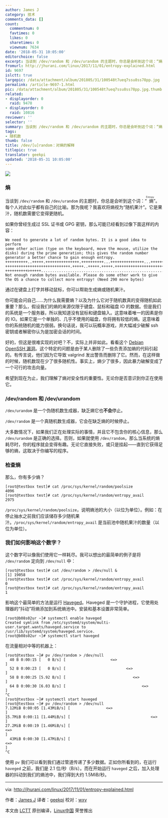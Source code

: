 ```yaml
---
author: James J
category: 技术
comments_data: []
count:
  commentnum: 0
  favtimes: 0
  likes: 0
  sharetimes: 0
  viewnum: 7634
date: '2018-05-31 10:05:00'
editorchoice: false
excerpt: 当谈到 /dev/random 和 /dev/urandom 的主题时，你总是会听到这个词：“熵（Entropy）”。
fromurl: http://jhurani.com/linux/2017/11/01/entropy-explained.html
id: 9697
islctt: true
largepic: /data/attachment/album/201805/31/100548t7ueq7ssu8ss78pp.jpg
permalink: /article-9697-1.html
pic: /data/attachment/album/201805/31/100548t7ueq7ssu8ss78pp.jpg.thumb.jpg
related:
- displayorder: 0
  raid: 9478
- displayorder: 0
  raid: 10816
reviewer: ''
selector: ''
summary: 当谈到 /dev/random 和 /dev/urandom 的主题时，你总是会听到这个词：“熵（Entropy）”。
tags:
- 随机数
thumb: false
title: /dev/[u]random：对熵的解释
titlepic: true
translator: geekpi
updated: '2018-05-31 10:05:00'
---
```


![](/data/attachment/album/201805/31/100548t7ueq7ssu8ss78pp.jpg)


### 熵


当谈到 `/dev/random` 和 `/dev/urandom` 的主题时，你总是会听到这个词：“<ruby> 熵 <rt>  Entropy </rt></ruby>”。每个人对此似乎都有自己的比喻。那为我呢？我喜欢将熵视为“随机果汁”。它是果汁，随机数需要它变得更随机。


如果你曾经生成过 SSL 证书或 GPG 密钥，那么可能已经看到过像下面这样的内容：



```
We need to generate a lot of random bytes. It is a good idea to perform
some other action (type on the keyboard, move the mouse, utilize the
disks) during the prime generation; this gives the random number
generator a better chance to gain enough entropy.
++++++++++..+++++.+++++++++++++++.++++++++++...+++++++++++++++...++++++
+++++++++++++++++++++++++++++.+++++..+++++.+++++.+++++++++++++++++++++++++>.
++++++++++>+++++...........................................................+++++
Not enough random bytes available. Please do some other work to give
the OS a chance to collect more entropy! (Need 290 more bytes)

```

通过在键盘上打字并移动鼠标，你可以帮助生成熵或随机果汁。


你可能会问自己……为什么我需要熵？以及为什么它对于随机数真的变得随机如此重要？那么，假设我们的熵的来源仅限于键盘、鼠标和磁盘 IO 的数据。但是我们的系统是一个服务器，所以我知道没有鼠标和键盘输入。这意味着唯一的因素是你的 IO。如果它是一个单独的、几乎不使用的磁盘，你将拥有较低的熵。这意味着你的系统随机的能力很弱。换句话说，我可以玩概率游戏，并大幅减少破解 ssh 密钥或者解密你认为是加密会话的时间。


好的，但这是很难实现的对吧？不，实际上并非如此。看看这个 [Debian OpenSSH 漏洞](http://jhurani.com/linux/2017/11/01/%22https://jblevins.org/log/ssh-vulnkey%22)。这个特定的问题是由于某人删除了一些负责添加熵的代码引起的。有传言说，他们因为它导致 valgrind 发出警告而删除了它。然而，在这样做的时候，随机数现在少了很多随机性。事实上，熵少了很多，因此暴力破解变成了一个可行的攻击向量。


希望到现在为止，我们理解了熵对安全性的重要性。无论你是否意识到你正在使用它。


### /dev/random 和 /dev/urandom


`/dev/urandom` 是一个伪随机数生成器，缺乏熵它也**不会**停止。


`/dev/random` 是一个真随机数生成器，它会在缺乏熵的时候停止。


大多数情况下，如果我们正在处理实际的事情，并且它不包含你的核心信息，那么 `/dev/urandom` 是正确的选择。否则，如果就使用 `/dev/random`，那么当系统的熵耗尽时，你的程序就会变得有趣。无论它直接失败，或只是挂起——直到它获得足够的熵，这取决于你编写的程序。


### 检查熵


那么，你有多少熵？



```
[root@testbox test]# cat /proc/sys/kernel/random/poolsize
4096
[root@testbox test]# cat /proc/sys/kernel/random/entropy_avail
2975

```

`/proc/sys/kernel/random/poolsize`，说明熵池的大小（以位为单位）。例如：在停止抽水之前我们应该储存多少随机果汁。`/proc/sys/kernel/random/entropy_avail` 是当前池中随机果汁的数量（以位为单位）。


### 我们如何影响这个数字？


这个数字可以像我们使用它一样耗尽。我可以想出的最简单的例子是将 `/dev/random` 定向到 `/dev/null` 中：



```
[root@testbox test]# cat /dev/random > /dev/null &
[1] 19058
[root@testbox test]# cat /proc/sys/kernel/random/entropy_avail
0
[root@testbox test]# cat /proc/sys/kernel/random/entropy_avail
1

```

影响这个最简单的方法是运行 [Haveged](http://www.issihosts.com/haveged/)。Haveged 是一个守护进程，它使用处理器的“抖动”将熵添加到系统熵池中。安装和基本设置非常简单。



```
[root@b08s02ur ~]# systemctl enable haveged
Created symlink from /etc/systemd/system/multi-user.target.wants/haveged.service to /usr/lib/systemd/system/haveged.service.
[root@b08s02ur ~]# systemctl start haveged

```

在流量相对中等的机器上：



```
[root@testbox ~]# pv /dev/random > /dev/null 
  40 B 0:00:15 [   0 B/s] [                    <=>                                                                                                                                                      ]
  52 B 0:00:23 [   0 B/s] [                           <=>                                                                                                                                               ]
  58 B 0:00:25 [5.92 B/s] [                              <=>                                                                                                                                            ]
  64 B 0:00:30 [6.03 B/s] [                                  <=>                                                                                                                                        ]
^C
[root@testbox ~]# systemctl start haveged
[root@testbox ~]# pv /dev/random > /dev/null 
7.12MiB 0:00:05 [1.43MiB/s] [                <=>                                                                                                                                                        ]
15.7MiB 0:00:11 [1.44MiB/s] [                                    <=>                                                                                                                                    ]
27.2MiB 0:00:19 [1.46MiB/s] [                                                               <=>                                                                                                         ]
  43MiB 0:00:30 [1.47MiB/s] [                                                                                                    <=>                                                                    ]
^C

```

使用 `pv` 我们可以看到我们通过管道传递了多少数据。正如你所看到的，在运行 `haveged` 之前，我们是 2.1 位/秒（B/s）。而在开始运行 `haveged` 之后，加入处理器的抖动到我们的熵池中，我们得到大约 1.5MiB/秒。




---


via: <http://jhurani.com/linux/2017/11/01/entropy-explained.html>


作者：[James J](https://jblevins.org/log/ssh-vulnkey) 译者：[geekpi](https://github.com/geekpi) 校对：[wxy](https://github.com/wxy)


本文由 [LCTT](https://github.com/LCTT/TranslateProject) 原创编译，[Linux中国](https://linux.cn/) 荣誉推出